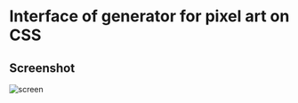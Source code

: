 # Interface of generator for pixel art on CSS

## Screenshot
![screen](https://d1qh106c739hqb.cloudfront.net/promo/pixel+generator.jpg)

